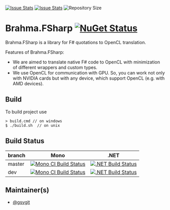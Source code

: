 [![Issue Stats](http://issuestats.com/github/YaccConstructor/Brahma.FSharp/badge/issue)](http://issuestats.com/github/YaccConstructor/Brahma.FSharp)
[![Issue Stats](http://issuestats.com/github/YaccConstructor/Brahma.FSharp/badge/pr)](http://issuestats.com/github/YaccConstructor/Brahma.FSharp)
![Repository Size](https://reposs.herokuapp.com/?path=YaccConstructor/Brahma.FSharp)

# Brahma.FSharp [![NuGet Status](http://img.shields.io/nuget/v/Brahma.FSharp.svg?style=flat)](https://www.nuget.org/packages/Brahma.FSharp/)

Brahma.FSharp is a library for F# quotations to OpenCL translation.

Features of Brahma.FSharp:
* We are aimed to translate native F# code to OpenCL with minimization of different wrappers and custom types.
* We use OpenCL for communication with GPU. So, you can work not only with NVIDIA cards but with any device, which support OpenCL (e.g. with AMD devices).

## Build

To build project use

    > build.cmd // on windows    
    $ ./build.sh  // on unix


## Build Status

| branch | Mono | .NET |
|---------------|---------------------------------------------------------------------------------------------------------------------------------------------------------------|---------------------------------------------------------------------------------------------------------------------------------------------------------|
| master | [![Mono CI Build Status](https://img.shields.io/travis/YaccConstructor/Brahma.FSharp/master.svg)](https://travis-ci.org/YaccConstructor/Brahma.FSharp) | [![.NET Build Status](https://img.shields.io/appveyor/ci/gsvgit/brahma-fsharp/master.svg)](https://ci.appveyor.com/project/gsvgit/brahma-fsharp) |
| dev | [![Mono CI Build Status](https://img.shields.io/travis/YaccConstructor/Brahma.FSharp/dev.svg)](https://travis-ci.org/YaccConstructor/Brahma.FSharp) | [![.NET Build Status](https://img.shields.io/appveyor/ci/gsvgit/brahma-fsharp/dev.svg)](https://ci.appveyor.com/project/gsvgit/brahma-fsharp) |

## Maintainer(s)

- [@gsvgit](https://github.com/gsvgit)
